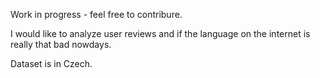 Work in progress - feel free to contribure.

I would like to analyze user reviews and if the language on the internet is really that bad nowdays.

Dataset is in Czech.
